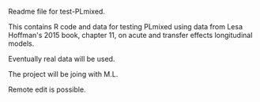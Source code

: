 Readme file for test-PLmixed. 

This contains R code and data for testing PLmixed using data from Lesa Hoffman's 2015 book, chapter 11, on acute and transfer effects longitudinal models.

Eventually real data will be used.

The project will be joing with M.L.

Remote edit is possible.
